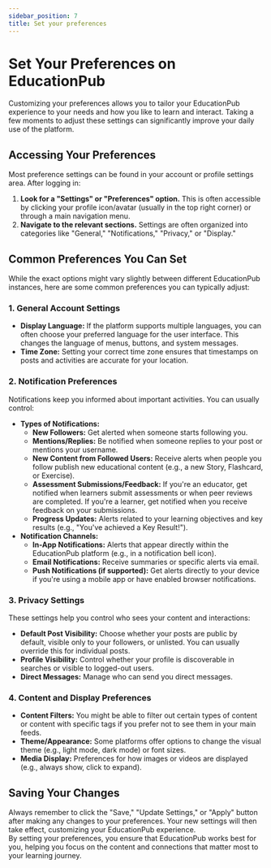```yaml
---
sidebar_position: 7
title: Set your preferences
---
```


# **Set Your Preferences on EducationPub**

Customizing your preferences allows you to tailor your EducationPub experience to your needs and how you like to learn and interact. Taking a few moments to adjust these settings can significantly improve your daily use of the platform.

## **Accessing Your Preferences**

Most preference settings can be found in your account or profile settings area. After logging in:

1. **Look for a "Settings" or "Preferences" option.** This is often accessible by clicking your profile icon/avatar (usually in the top right corner) or through a main navigation menu.  
2. **Navigate to the relevant sections.** Settings are often organized into categories like "General," "Notifications," "Privacy," or "Display."

## **Common Preferences You Can Set**

While the exact options might vary slightly between different EducationPub instances, here are some common preferences you can typically adjust:

### **1\. General Account Settings**

* **Display Language:** If the platform supports multiple languages, you can often choose your preferred language for the user interface. This changes the language of menus, buttons, and system messages.  
* **Time Zone:** Setting your correct time zone ensures that timestamps on posts and activities are accurate for your location.

### **2\. Notification Preferences**

Notifications keep you informed about important activities. You can usually control:

* **Types of Notifications:**  
  * **New Followers:** Get alerted when someone starts following you.  
  * **Mentions/Replies:** Be notified when someone replies to your post or mentions your username.  
  * **New Content from Followed Users:** Receive alerts when people you follow publish new educational content (e.g., a new Story, Flashcard, or Exercise).  
  * **Assessment Submissions/Feedback:** If you're an educator, get notified when learners submit assessments or when peer reviews are completed. If you're a learner, get notified when you receive feedback on your submissions.  
  * **Progress Updates:** Alerts related to your learning objectives and key results (e.g., "You've achieved a Key Result\!").  
* **Notification Channels:**  
  * **In-App Notifications:** Alerts that appear directly within the EducationPub platform (e.g., in a notification bell icon).  
  * **Email Notifications:** Receive summaries or specific alerts via email.  
  * **Push Notifications (if supported):** Get alerts directly to your device if you're using a mobile app or have enabled browser notifications.

### **3\. Privacy Settings**

These settings help you control who sees your content and interactions:

* **Default Post Visibility:** Choose whether your posts are public by default, visible only to your followers, or unlisted. You can usually override this for individual posts.  
* **Profile Visibility:** Control whether your profile is discoverable in searches or visible to logged-out users.  
* **Direct Messages:** Manage who can send you direct messages.

### **4\. Content and Display Preferences**

* **Content Filters:** You might be able to filter out certain types of content or content with specific tags if you prefer not to see them in your main feeds.  
* **Theme/Appearance:** Some platforms offer options to change the visual theme (e.g., light mode, dark mode) or font sizes.  
* **Media Display:** Preferences for how images or videos are displayed (e.g., always show, click to expand).

## **Saving Your Changes**

Always remember to click the "Save," "Update Settings," or "Apply" button after making any changes to your preferences. Your new settings will then take effect, customizing your EducationPub experience.  
By setting your preferences, you ensure that EducationPub works best for you, helping you focus on the content and connections that matter most to your learning journey.